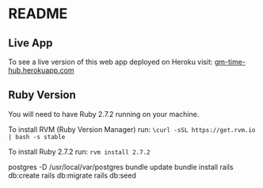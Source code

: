 # README

## Live App
To see a live version of this web app deployed on Heroku visit:
[gm-time-hub.herokuapp.com](https://gm-time-hub.herokuapp.com/)

## Ruby Version
You will need to have Ruby 2.7.2 running on your machine.

To install RVM (Ruby Version Manager) run: ```\curl -sSL https://get.rvm.io | bash -s stable```

To install Ruby 2.7.2 run: ```rvm install 2.7.2```



postgres -D /usr/local/var/postgres
bundle update
bundle install
rails db:create
rails db:migrate
rails db:seed
